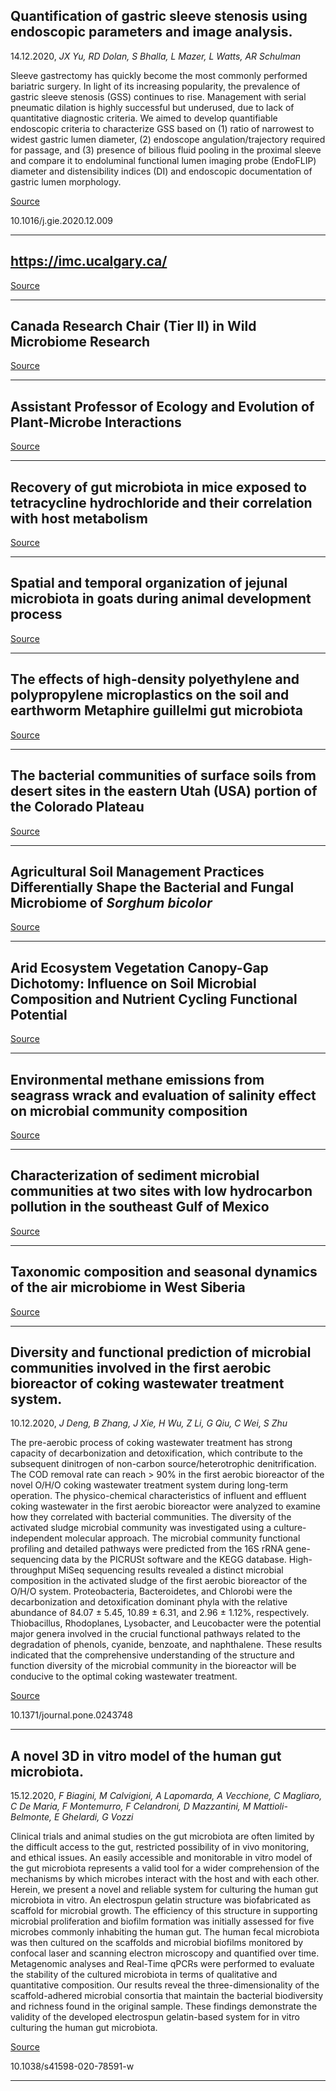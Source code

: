 ## Quantification of gastric sleeve stenosis using endoscopic parameters and image analysis.
 14.12.2020, _JX Yu, RD Dolan, S Bhalla, L Mazer, L Watts, AR Schulman_


Sleeve gastrectomy has quickly become the most commonly performed bariatric surgery. In light of its increasing popularity, the prevalence of gastric sleeve stenosis (GSS) continues to rise. Management with serial pneumatic dilation is highly successful but underused, due to lack of quantitative diagnostic criteria. We aimed to develop quantifiable endoscopic criteria to characterize GSS based on (1) ratio of narrowest to widest gastric lumen diameter, (2) endoscope angulation/trajectory required for passage, and (3) presence of bilious fluid pooling in the proximal sleeve and compare it to endoluminal functional lumen imaging probe (EndoFLIP) diameter and distensibility indices (DI) and endoscopic documentation of gastric lumen morphology.

[Source](https://imc.ucalgary.ca/)

10.1016/j.gie.2020.12.009

---

## https://imc.ucalgary.ca/

[Source](https://imc.ucalgary.ca/)

---

## Canada Research Chair (Tier II) in Wild Microbiome Research

[Source](https://careers.ucalgary.ca/jobs/5910972-canada-research-chair-tier-ii-in-wild-microbiome-research-department-of-microbiology-immunology-and-infectious-diseases-cumming-school-of-medicine)

---

## Assistant Professor of Ecology and Evolution of Plant-Microbe Interactions

[Source](https://werkenbij.vu.nl/ad/assistant-professor-plant-microbe-interactions/7ne34b)

---

## Recovery of gut microbiota in mice exposed to tetracycline hydrochloride and their correlation with host metabolism

[Source](https://link.springer.com/article/10.1007/s10646-020-02319-9)

---

## Spatial and temporal organization of jejunal microbiota in goats during animal development process

[Source](https://sfamjournals.onlinelibrary.wiley.com/doi/abs/10.1111/jam.14961)

---

## The effects of high-density polyethylene and polypropylene microplastics on the soil and earthworm Metaphire guillelmi gut microbiota

[Source](https://www.sciencedirect.com/science/article/abs/pii/S0045653520334160)

---

## The bacterial communities of surface soils from desert sites in the eastern Utah (USA) portion of the Colorado Plateau

[Source](https://www.sciencedirect.com/science/article/abs/pii/S0944501320305322)

---

## Agricultural Soil Management Practices Differentially Shape the Bacterial and Fungal Microbiome of <em>Sorghum bicolor</em>

[Source](https://aem.asm.org/content/early/2020/12/08/AEM.02345-20.abstract)

---

## Arid Ecosystem Vegetation Canopy-Gap Dichotomy: Influence on Soil Microbial Composition and Nutrient Cycling Functional Potential

[Source](https://aem.asm.org/content/early/2020/12/08/AEM.02780-20.abstract)

---

## Environmental methane emissions from seagrass wrack and evaluation of salinity effect on microbial community composition

[Source](https://www.sciencedirect.com/science/article/abs/pii/S095965262035472X)

---

## Characterization of sediment microbial communities at two sites with low hydrocarbon pollution in the southeast Gulf of Mexico

[Source](https://peerj.com/articles/10339/)

---

## Taxonomic composition and seasonal dynamics of the air microbiome in West Siberia

[Source](https://www.nature.com/articles/s41598-020-78604-8)

---

## Diversity and functional prediction of microbial communities involved in the first aerobic bioreactor of coking wastewater treatment system.
 10.12.2020, _J Deng, B Zhang, J Xie, H Wu, Z Li, G Qiu, C Wei, S Zhu_


The pre-aerobic process of coking wastewater treatment has strong capacity of decarbonization and detoxification, which contribute to the subsequent dinitrogen of non-carbon source/heterotrophic denitrification. The COD removal rate can reach &gt; 90% in the first aerobic bioreactor of the novel O/H/O coking wastewater treatment system during long-term operation. The physico-chemical characteristics of influent and effluent coking wastewater in the first aerobic bioreactor were analyzed to examine how they correlated with bacterial communities. The diversity of the activated sludge microbial community was investigated using a culture-independent molecular approach. The microbial community functional profiling and detailed pathways were predicted from the 16S rRNA gene-sequencing data by the PICRUSt software and the KEGG database. High-throughput MiSeq sequencing results revealed a distinct microbial composition in the activated sludge of the first aerobic bioreactor of the O/H/O system. Proteobacteria, Bacteroidetes, and Chlorobi were the decarbonization and detoxification dominant phyla with the relative abundance of 84.07 ± 5.45, 10.89 ± 6.31, and 2.96 ± 1.12%, respectively. Thiobacillus, Rhodoplanes, Lysobacter, and Leucobacter were the potential major genera involved in the crucial functional pathways related to the degradation of phenols, cyanide, benzoate, and naphthalene. These results indicated that the comprehensive understanding of the structure and function diversity of the microbial community in the bioreactor will be conducive to the optimal coking wastewater treatment.

[Source](https://journals.plos.org/plosone/article?id=10.1371/journal.pone.0243748)

10.1371/journal.pone.0243748

---

## A novel 3D in vitro model of the human gut microbiota.
 15.12.2020, _F Biagini, M Calvigioni, A Lapomarda, A Vecchione, C Magliaro, C De Maria, F Montemurro, F Celandroni, D Mazzantini, M Mattioli-Belmonte, E Ghelardi, G Vozzi_


Clinical trials and animal studies on the gut microbiota are often limited by the difficult access to the gut, restricted possibility of in vivo monitoring, and ethical issues. An easily accessible and monitorable in vitro model of the gut microbiota represents a valid tool for a wider comprehension of the mechanisms by which microbes interact with the host and with each other. Herein, we present a novel and reliable system for culturing the human gut microbiota in vitro. An electrospun gelatin structure was biofabricated as scaffold for microbial growth. The efficiency of this structure in supporting microbial proliferation and biofilm formation was initially assessed for five microbes commonly inhabiting the human gut. The human fecal microbiota was then cultured on the scaffolds and microbial biofilms monitored by confocal laser and scanning electron microscopy and quantified over time. Metagenomic analyses and Real-Time qPCRs were performed to evaluate the stability of the cultured microbiota in terms of qualitative and quantitative composition. Our results reveal the three-dimensionality of the scaffold-adhered microbial consortia that maintain the bacterial biodiversity and richness found in the original sample. These findings demonstrate the validity of the developed electrospun gelatin-based system for in vitro culturing the human gut microbiota.

[Source](https://www.nature.com/articles/s41598-020-78591-w)

10.1038/s41598-020-78591-w

---

